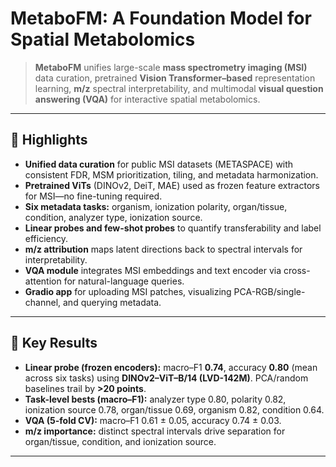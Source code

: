# MetaboFM: A Foundation Model for Spatial Metabolomics

> **MetaboFM** unifies large-scale **mass spectrometry imaging (MSI)** data curation, pretrained **Vision Transformer–based** representation learning, **m/z** spectral interpretability, and multimodal **visual question answering (VQA)** for interactive spatial metabolomics.

---

## 🔑 Highlights

- **Unified data curation** for public MSI datasets (METASPACE) with consistent FDR, MSM prioritization, tiling, and metadata harmonization.  
- **Pretrained ViTs** (DINOv2, DeiT, MAE) used as frozen feature extractors for MSI—no fine-tuning required.  
- **Six metadata tasks:** organism, ionization polarity, organ/tissue, condition, analyzer type, ionization source.  
- **Linear probes and few-shot probes** to quantify transferability and label efficiency.  
- **m/z attribution** maps latent directions back to spectral intervals for interpretability.  
- **VQA module** integrates MSI embeddings and text encoder via cross-attention for natural-language queries.  
- **Gradio app** for uploading MSI patches, visualizing PCA-RGB/single-channel, and querying metadata.

---

## 🧪 Key Results

- **Linear probe (frozen encoders):** macro–F1 **0.74**, accuracy **0.80** (mean across six tasks) using **DINOv2–ViT–B/14 (LVD-142M)**. PCA/random baselines trail by **>20 points**.  
- **Task-level bests (macro–F1):** analyzer type 0.80, polarity 0.82, ionization source 0.78, organ/tissue 0.69, organism 0.82, condition 0.64.  
- **VQA (5-fold CV):** macro–F1 0.61 ± 0.05, accuracy 0.74 ± 0.03.  
- **m/z importance:** distinct spectral intervals drive separation for organ/tissue, condition, and ionization source.

---
